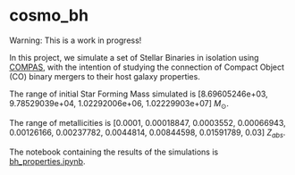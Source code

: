 # cosmo_bh
Warning: This is a work in progress!

In this project, we simulate a set of Stellar Binaries in isolation using [COMPAS](https://arxiv.org/abs/2109.10352), with the intention of studying the connection of Compact Object (CO) binary mergers to their host galaxy properties.

The range of initial Star Forming Mass simulated is [8.69605246e+03, 9.78529039e+04, 1.02292006e+06, 1.02229903e+07] $M_\odot$.

The range of metallicities is [0.0001, 0.00018847, 0.0003552, 0.00066943, 0.00126166, 0.00237782, 0.0044814, 0.00844598, 0.01591789, 0.03] $Z_{abs}$.

The notebook containing the results of the simulations is [bh_properties.ipynb](../main/bh_properties.ipynb).

